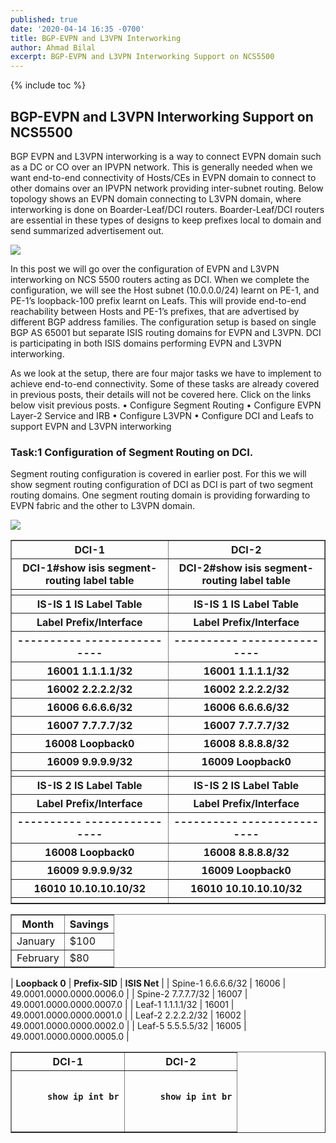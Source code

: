 ```yaml
---
published: true
date: '2020-04-14 16:35 -0700'
title: BGP-EVPN and L3VPN Interworking
author: Ahmad Bilal
excerpt: BGP-EVPN and L3VPN Interworking Support on NCS5500
---
```

{% include toc %}

## BGP-EVPN and L3VPN Interworking Support on NCS5500

BGP EVPN and L3VPN interworking is a way to connect EVPN domain such as a DC or CO over an IPVPN network. This is generally needed when we want end-to-end connectivity of Hosts/CEs in EVPN domain to connect to other domains over an IPVPN network providing inter-subnet routing.
Below topology shows an EVPN domain connecting to L3VPN domain, where interworking is done on Boarder-Leaf/DCI routers. Boarder-Leaf/DCI routers are essential in these types of designs to keep prefixes local to domain and send summarized advertisement out.

![](https://github.com/xrdocs/ncs5500/blob/gh-pages/images/evpn-config/evpn-l3vpn-interworking-topology.png?raw=true)

In this post we will go over the configuration of EVPN and L3VPN interworking on NCS 5500 routers acting as DCI. When we complete the configuration, we will see the Host subnet (10.0.0.0/24) learnt on PE-1, and PE-1’s loopback-100 prefix learnt on Leafs. This will provide end-to-end reachability between Hosts and PE-1’s prefixes, that are advertised by different BGP address families. The configuration setup is based on single BGP AS 65001 but separate ISIS routing domains for EVPN and L3VPN. DCI is participating in both ISIS domains performing EVPN and L3VPN interworking.

As we look at the setup, there are four major tasks we have to implement to achieve end-to-end connectivity. Some of these tasks are already covered in previous posts, their details will not be covered here. Click on the links below visit previous posts. 
•	Configure Segment Routing
•	Configure EVPN Layer-2 Service and IRB
•	Configure L3VPN
•	Configure DCI and Leafs to support EVPN and L3VPN interworking


### Task:1 Configuration of Segment Routing on DCI.
Segment routing configuration is covered in earlier post. For this we will show segment routing configuration of DCI as DCI is part of two segment routing domains. One segment routing domain is providing forwarding to EVPN fabric and the other to L3VPN domain.

![](https://github.com/xrdocs/ncs5500/blob/gh-pages/images/evpn-config/evpn-l3vpn-interworking-transport.png?raw=true)

<table border="1">
  <tr>	<th><b>DCI-1</b>	</th>	<th><b>	DCI-2	</b></th>	</tr>
<tr>	<th>	DCI-1#show isis segment-routing label table 	</th>	<th>	DCI-2#show isis segment-routing label table 	</th>	</tr>
<tr>	<th>		</th>	<th>		</th>	</tr>
<tr>	<th>	IS-IS 1 IS Label Table	</th>	<th>	IS-IS 1 IS Label Table	</th>	</tr>
<tr>	<th>	Label         Prefix/Interface	</th>	<th>	Label         Prefix/Interface	</th>	</tr>
<tr>	<th>	----------    ----------------	</th>	<th>	----------    ----------------	</th>	</tr>
<tr>	<th>	16001         1.1.1.1/32	</th>	<th>	16001         1.1.1.1/32	</th>	</tr>
<tr>	<th>	16002         2.2.2.2/32	</th>	<th>	16002         2.2.2.2/32	</th>	</tr>
<tr>	<th>	16006         6.6.6.6/32	</th>	<th>	16006         6.6.6.6/32	</th>	</tr>
<tr>	<th>	16007         7.7.7.7/32	</th>	<th>	16007         7.7.7.7/32	</th>	</tr>
<tr>	<th>	16008         Loopback0	</th>	<th>	16008         8.8.8.8/32	</th>	</tr>
<tr>	<th>	16009         9.9.9.9/32	</th>	<th>	16009         Loopback0	</th>	</tr>
<tr>	<th>		</th>	<th>		</th>	</tr>
<tr>	<th>	IS-IS 2 IS Label Table	</th>	<th>	IS-IS 2 IS Label Table	</th>	</tr>
<tr>	<th>	Label         Prefix/Interface	</th>	<th>	Label         Prefix/Interface	</th>	</tr>
<tr>	<th>	----------    ----------------	</th>	<th>	----------    ----------------	</th>	</tr>
<tr>	<th>	16008         Loopback0	</th>	<th>	16008         8.8.8.8/32	</th>	</tr>
<tr>	<th>	16009         9.9.9.9/32	</th>	<th>	16009         Loopback0	</th>	</tr>
<tr>	<th>	16010         10.10.10.10/32 	</th>	<th>	16010         10.10.10.10/32	</th>	</tr>
<tr>	<th>		</th>	<th>		</th>	</tr>
</table>





<table border="1">
  <tr>
    <th>Month</th>
    <th>Savings</th>
  </tr>
  <tr>
    <td>January</td>
    <td>$100</td>
  </tr>
  <tr>
    <td>February</td>
    <td>$80</td>
  </tr>
</table>


| **Loopback 0** | **Prefix-SID** | **ISIS Net** |
| Spine-1 6.6.6.6/32 | 16006 | 49.0001.0000.0000.0006.0 |
| Spine-2 7.7.7.7/32 | 16007 | 49.0001.0000.0000.0007.0 |
| Leaf-1  1.1.1.1/32 | 16001 | 49.0001.0000.0000.0001.0 |
| Leaf-2  2.2.2.2/32 | 16002 | 49.0001.0000.0000.0002.0 |
| Leaf-5  5.5.5.5/32 | 16005 | 49.0001.0000.0000.0005.0 |

<table border="1">
  <tr>
    <th>DCI-1</th>
    <th>DCI-2</th>
  </tr>
  <tr>
    <th>
      <div class="highlighter-rouge">
      <pre class="highlight">
      <code>
      show ip int br
      </code>
      </pre>
      </div>
    </th>
    <th>
      <div class="highlighter-rouge">
      <pre class="highlight">
      <code>
      show ip int br
      </code>
      </pre>
      </div>
    </th>
  </tr>
</table>
  